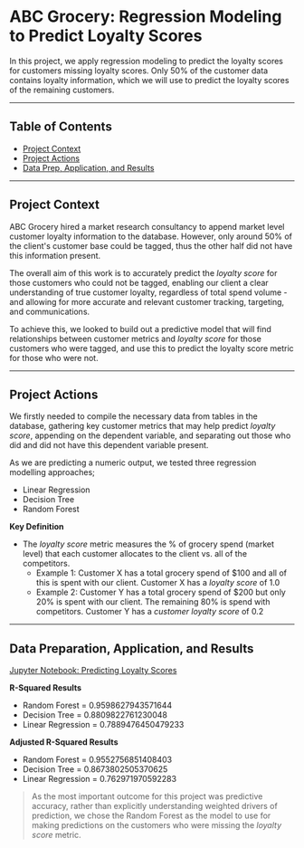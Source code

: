 # ABC Grocery: Regression Modeling to Predict Loyalty Scores

In this project, we apply regression modeling to predict the loyalty scores for customers missing loyalty scores.
Only 50% of the customer data contains loyalty information, which we will use to predict the loyalty scores of
the remaining customers. 
_________

## Table of Contents
- [Project Context](#project-context)
- [Project Actions](#project-actions)
- [Data Prep, Application, and Results](#data-preparation-application-and-results)
________

## Project Context
ABC Grocery hired a market research consultancy to append market level customer loyalty information to the database.  However, only around 50% of the client's customer base could be tagged, thus the other half did not have this information present.

The overall aim of this work is to accurately predict the *loyalty score* for those customers who could not be tagged, enabling our client a clear understanding of true customer loyalty, regardless of total spend volume - and allowing for more accurate and relevant customer tracking, targeting, and communications.

To achieve this, we looked to build out a predictive model that will find relationships between customer metrics and *loyalty score* for those customers who were tagged, and use this to predict the loyalty score metric for those who were not.
________

## Project Actions
We firstly needed to compile the necessary data from tables in the database, gathering key customer metrics that may help predict *loyalty score*, appending on the dependent variable, and separating out those who did and did not have this dependent variable present.

As we are predicting a numeric output, we tested three regression modelling approaches;
- Linear Regression
- Decision Tree
- Random Forest

**Key Definition**
- The *loyalty score* metric measures the % of grocery spend (market level) that each customer allocates to the client vs. all of the competitors.  
    - Example 1: Customer X has a total grocery spend of $100 and all of this is spent with our client. Customer X has a *loyalty score* of 1.0
    - Example 2: Customer Y has a total grocery spend of $200 but only 20% is spent with our client.  The remaining 80% is spend with competitors.  Customer Y has a *customer loyalty score* of 0.2
________

## Data Preparation, Application, and Results
[Jupyter Notebook: Predicting Loyalty Scores](https://github.com/nareyes/personal_portfolio/blob/main/data_science_projects/dsi_project/abc_grocery_regression_modeling/abc_grocery_predicting_loyalty.ipynb)

**R-Squared Results**
- Random Forest = 0.9598627943571644
- Decision Tree = 0.8809822761230048
- Linear Regression = 0.7889476450479233

**Adjusted R-Squared Results**
- Random Forest = 0.9552756851408403
- Decision Tree = 0.8673802505370625
- Linear Regression = 0.762971970592283

> As the most important outcome for this project was predictive accuracy, rather than explicitly understanding weighted drivers of prediction, we chose the Random Forest as the model to use for making predictions on the customers who were missing the *loyalty score* metric.